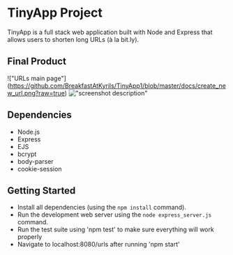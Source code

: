 # TinyApp Project

TinyApp is a full stack web application built with Node and Express that allows users to shorten long URLs (à la bit.ly).

## Final Product



!["URLs main page"] (https://github.com/BreakfastAtKyrils/TinyApp1/blob/master/docs/create_new_url.png?raw=true)
!["screenshot description"](#)

## Dependencies

- Node.js
- Express
- EJS
- bcrypt
- body-parser
- cookie-session


## Getting Started

- Install all dependencies (using the `npm install` command).
- Run the development web server using the `node express_server.js` command.
- Run the test suite using 'npm test' to make sure everything will work properly
- Navigate to localhost:8080/urls after running 'npm start'
